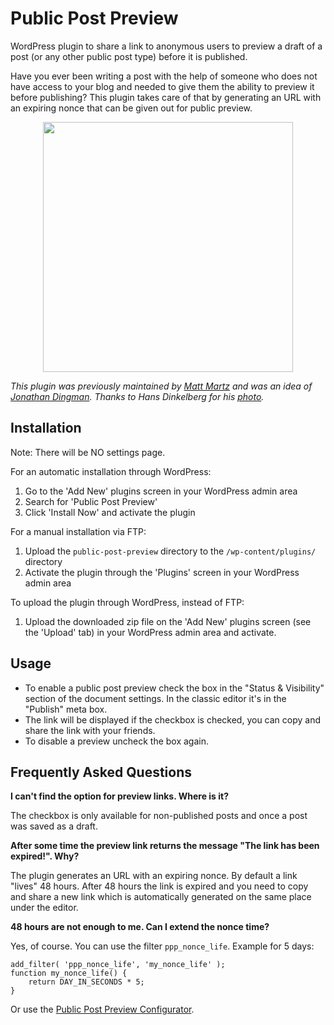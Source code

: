 # Public Post Preview

WordPress plugin to share a link to anonymous users to preview a draft of a post (or any other public post type) before it is published.

Have you ever been writing a post with the help of someone who does not have access to your blog and needed to give them the ability to preview it before publishing? This plugin takes care of that by generating an URL with an expiring nonce that can be given out for public preview.

<p align="center">
<img src="https://ps.w.org/public-post-preview/assets/screenshot-1.png?rev=1981242" alt="" width="400">
</p>

*This plugin was previously maintained by [Matt Martz](http://profiles.wordpress.org/sivel/) and was an idea of [Jonathan Dingman](http://profiles.wordpress.org/jdingman/). Thanks to Hans Dinkelberg for his [photo](http://www.flickr.com/photos/uitdragerij/7516234430/).*

## Installation

Note: There will be NO settings page.

For an automatic installation through WordPress:

1. Go to the 'Add New' plugins screen in your WordPress admin area
1. Search for 'Public Post Preview'
1. Click 'Install Now' and activate the plugin


For a manual installation via FTP:

1. Upload the `public-post-preview` directory to the `/wp-content/plugins/` directory
1. Activate the plugin through the 'Plugins' screen in your WordPress admin area


To upload the plugin through WordPress, instead of FTP:

1. Upload the downloaded zip file on the 'Add New' plugins screen (see the 'Upload' tab) in your WordPress admin area and activate.

## Usage
* To enable a public post preview check the box in the "Status & Visibility" section of the document settings. In the classic editor it's in the "Publish" meta box.
* The link will be displayed if the checkbox is checked, you can copy and share the link with your friends.
* To disable a preview uncheck the box again.

## Frequently Asked Questions

**I can't find the option for preview links. Where is it?**

The checkbox is only available for non-published posts and once a post was saved as a draft.


**After some time the preview link returns the message "The link has been expired!". Why?**

The plugin generates an URL with an expiring nonce. By default a link "lives" 48 hours. After 48 hours the link is expired and you need to copy and share a new link which is automatically generated on the same place under the editor.


**48 hours are not enough to me. Can I extend the nonce time?**

Yes, of course. You can use the filter `ppp_nonce_life`. Example for 5 days:

```
add_filter( 'ppp_nonce_life', 'my_nonce_life' );
function my_nonce_life() {
	return DAY_IN_SECONDS * 5;
}
```

Or use the [Public Post Preview Configurator](https://wordpress.org/plugins/public-post-preview-configurator/).

